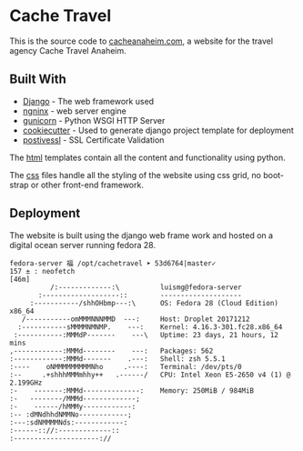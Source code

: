 # Cache Travel 
This is the source code to [cacheanaheim.com](https://cacheanaheim.com), a website for the travel agency Cache Travel Anaheim.


## Built With

* [Django](https://www.djangoproject.com/) - The web framework used
* [ngninx](https://www.nginx.com/) - web server engine
* [gunicorn](https://gunicorn.org/) - Python WSGI HTTP Server
* [cookiecutter](https://github.com/audreyr/cookiecutter) - Used to generate django project template for deployment
* [postivessl](https://www.positivessl.com/) - SSL Certificate Validation 



The [html](https://github.com/glezluis/cachetravel/tree/master/cachetravel/templates/specials) templates contain all the content and functionality using python. 

The [css](https://github.com/glezluis/cachetravel/tree/master/cachetravel/static/specials) files handle all the styling of the website using css grid, no boot-strap or other front-end framework. 

## Deployment

The website is built using the django web frame work and hosted on a digital ocean server running fedora 28. 

```
fedora-server 福 /opt/cachetravel ➤ 53d6764|master✓
157 ± : neofetch                                                          [46m]
          /:-------------:\          luismg@fedora-server
       :-------------------::        --------------------
     :-----------/shhOHbmp---:\      OS: Fedora 28 (Cloud Edition) x86_64
   /-----------omMMMNNNMMD  ---:     Host: Droplet 20171212
  :-----------sMMMMNMNMP.    ---:    Kernel: 4.16.3-301.fc28.x86_64
 :-----------:MMMdP-------    ---\   Uptime: 23 days, 21 hours, 12 mins
,------------:MMMd--------    ---:   Packages: 562
:------------:MMMd-------    .---:   Shell: zsh 5.5.1
:----    oNMMMMMMMMMNho     .----:   Terminal: /dev/pts/0
:--     .+shhhMMMmhhy++   .------/   CPU: Intel Xeon E5-2650 v4 (1) @ 2.199GHz
:-    -------:MMMd--------------:    Memory: 250MiB / 984MiB
:-   --------/MMMd-------------;
:-    ------/hMMMy------------:
:-- :dMNdhhdNMMNo------------;
:---:sdNMMMMNds:------------:
:------:://:-------------::
:---------------------://
```

